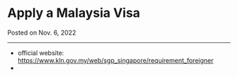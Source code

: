 # Apply a Malaysia Visa

Posted on Nov. 6, 2022

---

- official website: https://www.kln.gov.my/web/sgp_singapore/requirement_foreigner
- 